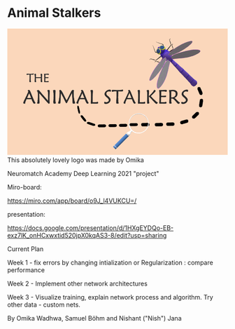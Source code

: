 # Animal Stalkers

![](https://github.com/invisilico/AnimalStalkers/blob/main/Screenshot_35.png)
This absolutely lovely logo was made by Omika

Neuromatch Academy Deep Learning 2021 "project"

Miro-board:

https://miro.com/app/board/o9J_l4VUKCU=/

presentation:

https://docs.google.com/presentation/d/1HXgEYDQo-EB-exz7lK_onHCxwxtid520jpX0kqAS3-8/edit?usp=sharing

Current Plan

Week 1 - fix errors by changing intialization or Regularization : compare performance

Week 2 - Implement other network architectures

Week 3 - Visualize training, explain network process and algorithm. Try other data - custom nets.

By Omika Wadhwa, Samuel Böhm and Nishant ("Nish") Jana
